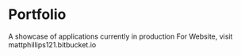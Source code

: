 # Portfolio
A showcase of applications currently in production
For Website, visit mattphillips121.bitbucket.io
